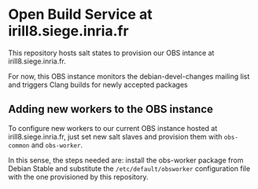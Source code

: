 # Open Build Service at irill8.siege.inria.fr

This repository hosts salt states to provision our OBS intance at
irill8.siege.inria.fr.

For now, this OBS instance monitors the debian-devel-changes mailing list and
triggers Clang builds for newly accepted packages

## Adding new workers to the OBS instance

To configure new workers to our current OBS instance hosted at
irill8.siege.inria.fr, just set new salt slaves and provision them with
`obs-common` and `obs-worker`.

In this sense, the steps needed are: install the obs-worker package from Debian
Stable and substitute the `/etc/default/obsworker` configuration file with the
one provisioned by this repository.
